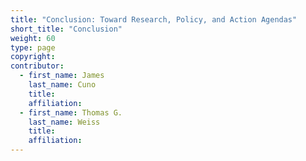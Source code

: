 ```yaml
---
title: "Conclusion: Toward Research, Policy, and Action Agendas"
short_title: "Conclusion"
weight: 60
type: page
copyright: 
contributor:
  - first_name: James
    last_name: Cuno
    title:
    affiliation:
  - first_name: Thomas G.
    last_name: Weiss
    title:
    affiliation:
---
```

